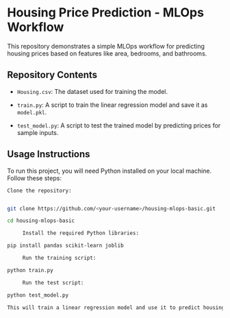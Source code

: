 # Housing Price Prediction - MLOps Workflow

 

This repository demonstrates a simple MLOps workflow for predicting housing prices based on features like area, bedrooms, and bathrooms.

 

## Repository Contents

- `Housing.csv`: The dataset used for training the model.

- `train.py`: A script to train the linear regression model and save it as `model.pkl`.

- `test_model.py`: A script to test the trained model by predicting prices for sample inputs.

 

## Usage Instructions

To run this project, you will need Python installed on your local machine. Follow these steps:

 

    Clone the repository:

   ```bash

   git clone https://github.com/<your-username>/housing-mlops-basic.git

   cd housing-mlops-basic

        Install the required Python libraries:

pip install pandas scikit-learn joblib

        Run the training script:

python train.py

        Run the test script:

python test_model.py

This will train a linear regression model and use it to predict housing prices.
